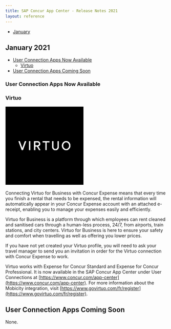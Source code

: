 ```yaml
---
title: SAP Concur App Center - Release Notes 2021
layout: reference
---
```


* [January](#january)

## <a name="january"></a>January 2021

* [User Connection Apps Now Available](#user-connection-now-available-january)
  * [Virtuo](#virtuo-january)
* [User Connection Apps Coming Soon](#user-connection-coming-soon-january)

### <a href="apps-for-me-connection-now-available-january"></a>User Connection Apps Now Available

### <a name="virtuo-january"></a>Virtuo

![Virtuo Logo](./app-center-2021-01-20-virtuo-logo.png)

Connecting Virtuo for Business with Concur Expense means that every time you finish a rental that needs to be expensed, the rental information will automatically appear in your Concur Expense account with an attached e-receipt, enabling you to manage your expenses easily and efficiently.

Virtuo for Business is a platform through which employees can rent cleaned and sanitised cars through a human-less process, 24/7, from airports, train stations, and city centers. Virtuo for Business is here to ensure your safety and comfort when travelling as well as offering you lower prices.

If you have not yet created your Virtuo profile, you will need to ask your travel manager to send you an invitation in order for the Virtuo connection with Concur Expense to work.

Virtuo works with Expense for Concur Standard and Expense for Concur Professional. It is now available in the SAP Concur App Center under User Connections at [https://www.concur.com/app-center](https://www.concur.com/app-center). For more information about the Mobicity integration, visit [https://www.govirtuo.com/fr/register](https://www.govirtuo.com/fr/register).

## <a name="user-connection-coming-soon-january"></a>User Connection Apps Coming Soon

None.
